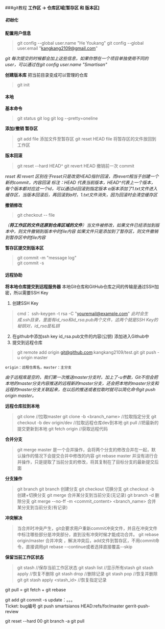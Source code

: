 ###git教程
**工作区 -> 仓库区域[暂存区 和 版本区]**

##### 初始化
**配置用户信息**
>git config --global user.name "He Youkang"
>git config --global user.email "kangkang2109@gmail.com"

*git 每次提交的时候都会加上这些信息，如果你想在一个项目单独使用不同的user，可以通过在git config user.name "Smartisan"*

**创建版本库**
把当前目录变成可以管理的仓库
>git init


#### 本地
**基本命令**
>git status
>git log
>git log --pretty=oneline


**添加/撤销 暂存区**
>git add file 添加文件至暂存区
>git reset HEAD file 将暂存区的文件放回到工作区


**版本回滚**
>git reset --hard HEAD^
>git revert HEAD 撤销前一次 commit

*reset 和 revert 区别在于reset只是改变HEAD指针回滚，而revert相当于创建一个新的commit，内容回滚*
*标注：HEAD 代表当前版本，HEAD^代表上一个版本， 每个版本都对应这一个id，可以通过id回滚到指定版本
a版本添加了1.txt文件进入缓存区，当版本回滚后，再回滚到a时，1.txt文件消失，因为回滚时会清空缓存区*

**撤销修改**
>git checkout -- file

*（**将工作区的文件还原到仓库区域的文件**）当文件被修改，如果文件已经添加到版本中，则文件撤销到版本中的file内容
如果文件只是添加到了暂存区，则文件撤销到暂存区中的file内容*

**暂存区提交到版本区**
>git commit -m "message log"	
>git commit -s


#### 远程协助
**将本地仓库提交到远程服务器**
本地Git仓库和GitHub仓库之间的传输是通过SSH加密，所以需要SSH Key
1. 创建SSH Key

>cmd： ssh-keygen -t rsa -C "youremail@example.com"
*此时会生成.ssh目录，里面有id_rsa和id_rsa.pub两个文件，这两个就是SSH Key的秘钥对，id_rsa是私钥*

2. 在github中添加ssh key
id_rsa.pub文件的内容(公钥) 添加进入Github中
3. 提交到远程仓库

>git remote add origin git@github.com:kangkang2109/test.git
>git push -u origin master

	origin：远程仓库名，master：主分支
*由于远程库是空的，我们第一次推送master分支时，加上了-u参数，Git不但会把本地的master分支内容推送的远程新的master分支，还会把本地的master分支和远程的master分支关联起来，在以后的推送或者拉取时就可以简化命令git push origin master。*

**远程仓库拉到本地**
> git clone //拉取master
> git clone -b <branch_name> //拉取指定分支
> git checkout -b dev origin/dev //拉取远程仓库dev到本地
> git pull //把最新的提交更新到本地
> git fetch origin //获取远程代码

**合并分支**
> git merge master 是一个合并操作，会将两个分支的修改合并在一起，默认操作的情况下会提交合并中修改的内容
> git rebase master 并没有进行合并操作，只是提取了当前分支的修改，将其复制在了目标分支的最新提交后面

**分支操作**
> git branch
> git branch <name>	创建分支
> git checkout <name> 切换分支
> git checkout -b <name> 创建+切换分支
> git merge <name> 合并某分支到当前分支(无记录)
> git branch -d <name> 删除分支
> git merge --no-ff -m <commit_content> <branch_name>	合并某分支到当前分支(有记录)

**冲突解决**
>当合并时冲突产生，git会要求用户重新commit冲突文件，并且在冲突文件中标注哪些部分是冲突部分，直到没有冲突时候才能成功合并。
> git rebase origin/master 合并冲突 ，解决冲突后，add文件到暂存区，不用commit命令，直接调用git rebase --continue或者选择直接覆盖--skip

**保留当前工作区状态**
> git stash //保存当前工作区状态
> git stash list //显示所有stash
> git stash apply //恢复不删除
> git stash drop //删除记录
> git stash pop //恢复并删除
> git git stash apply <stash_id> //恢复指定记录




git pull = git fetch + git rebase

git add
git commit -s
	update：。。。	
	Ticket: bug编号
git push smartsianos HEAD:refs/for/master
gerrit-push-review


git reset --hard 00
git branch -a
git pull
